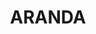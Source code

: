 ---
lastmod: '2025-04-06T06:05:20+00:00'
latitude: -35.257315
layout: suburb
longitude: 149.049796
postcode: '2614'
state: ACT
title: ARANDA
url: /act/aranda/
---